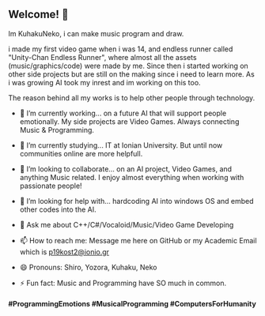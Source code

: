 ## Welcome! 👋

<!--
![GitHub Logo](https://github.githubassets.com/images/modules/logos_page/GitHub-Mark.png)
-->
Im KuhakuNeko, i can make music program and draw.

i made my first video game when i was 14, and endless runner called "Unity-Chan Endless Runner", where almost all the assets (music/graphics/code) were made by me.
Since then i started working on other side projects but are still on the making since i need to learn more.
As i was growing AI took my inrest and im working on this too.

The reason behind all my works is to help other people through technology.
<!--
**KuhakuNeko/KuhakuNeko** is a ✨ _special_ ✨ repository because its `README.md` (this file) appears on your GitHub profile.
-->

- 🔭 I’m currently working... on a future AI that will support people emotionally. My side projects are Video Games. Always connecting Music & Programming.
- 🌱 I’m currently studying... IT at Ionian University. But until now communities online are more helpfull.
- 👯 I’m looking to collaborate... on an AI project, Video Games, and anything Music related. I enjoy almost everything when working with passionate people!
- 🤔 I’m looking for help with... hardcoding AI into windows OS and embed other codes into the AI.
- 💬 Ask me about C++/C#/Vocaloid/Music/Video Game Developing

- 📫 How to reach me: Message me here on GitHub or my Academic Email which is p19kost2@ionio.gr
- 😄 Pronouns: Shiro, Yozora, Kuhaku, Neko

- ⚡ Fun fact: Music and Programming have SO much in common.

<!--
[![HitCount](http://hits.dwyl.com/KuhakuNeko/KuhakuNeko.svg)](http://hits.dwyl.com/KuhakuNeko/KuhakuNeko)
-->

#### #ProgrammingEmotions #MusicalProgramming #ComputersForHumanity
